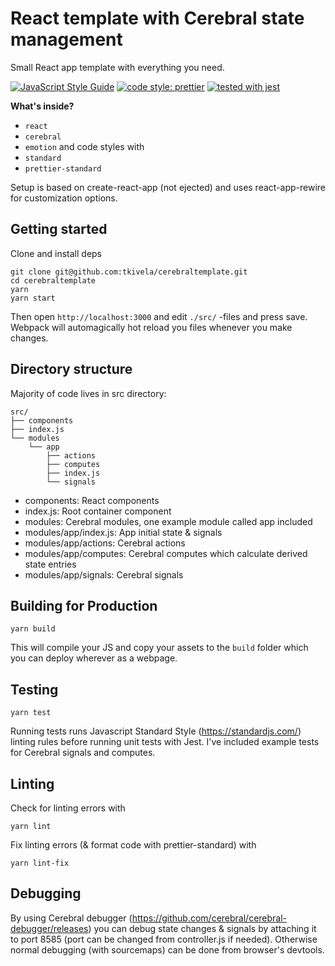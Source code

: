 # React template with Cerebral state management

Small React app template with everything you need.

[![JavaScript Style Guide](https://img.shields.io/badge/code_style-standard-brightgreen.svg)](https://standardjs.com)
[![code style: prettier](https://img.shields.io/badge/code_style-prettier-ff69b4.svg?style=flat-square)](https://github.com/prettier/prettier)
[![tested with jest](https://img.shields.io/badge/tested_with-jest-99424f.svg)](https://github.com/facebook/jest)

**What's inside?**

* `react`
* `cerebral`
* `emotion`
and code styles with
* `standard`
* `prettier-standard`

Setup is based on create-react-app (not ejected) and uses react-app-rewire for customization options.

## Getting started

Clone and install deps

```
git clone git@github.com:tkivela/cerebraltemplate.git
cd cerebraltemplate
yarn
yarn start
```

Then open `http://localhost:3000` and edit `./src/` -files and press save. Webpack 
will automagically hot reload you files whenever you make changes.

## Directory structure

Majority of code lives in src directory:

```
src/
├── components
├── index.js
└── modules
    └── app
        ├── actions
        ├── computes
        ├── index.js
        └── signals
```

* components: React components
* index.js: Root container component
* modules: Cerebral modules, one example module called app included
* modules/app/index.js: App initial state & signals 
* modules/app/actions: Cerebral actions
* modules/app/computes: Cerebral computes which calculate derived state entries
* modules/app/signals: Cerebral signals

## Building for Production

```
yarn build
```

This will compile your JS and copy your assets to the `build` folder which
you can deploy wherever as a webpage.

## Testing

```
yarn test
```

Running tests runs Javascript Standard Style (https://standardjs.com/) linting rules before running unit tests with Jest.
I've included example tests for Cerebral signals and computes.

## Linting
Check for linting errors with
```
yarn lint
```

Fix linting errors (& format code with prettier-standard) with
```
yarn lint-fix
```

## Debugging

By using Cerebral debugger (https://github.com/cerebral/cerebral-debugger/releases) you can debug state changes & signals by attaching it to port 8585 (port can be changed from controller.js if needed). Otherwise normal debugging (with sourcemaps) can be done from browser's devtools.
